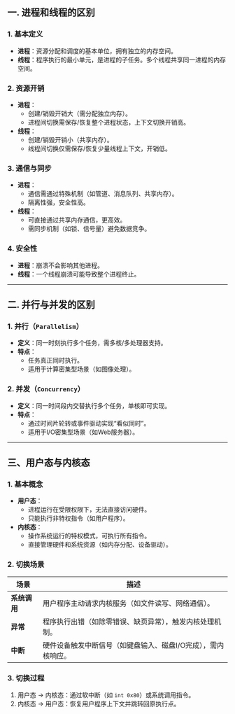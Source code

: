 ## 一. 进程和线程的区别

### 1. 基本定义
- **进程**：资源分配和调度的基本单位，拥有独立的内存空间。
- **线程**：程序执行的最小单元，是进程的子任务。多个线程共享同一进程的内存空间。

### 2. 资源开销
- **进程**：
  - 创建/销毁开销大（需分配独立内存）。
  - 进程间切换需保存/恢复整个进程状态，上下文切换开销高。
- **线程**：
  - 创建/销毁开销小（共享内存）。
  - 线程间切换仅需保存/恢复少量线程上下文，开销低。

### 3. 通信与同步
- **进程**：
  - 通信需通过特殊机制（如管道、消息队列、共享内存）。
  - 隔离性强，安全性高。
- **线程**：
  - 可直接通过共享内存通信，更高效。
  - 需同步机制（如锁、信号量）避免数据竞争。

### 4. 安全性
- **进程**：崩溃不会影响其他进程。
- **线程**：一个线程崩溃可能导致整个进程终止。

---

## 二. 并行与并发的区别

### 1. 并行（`Parallelism`）
- **定义**：同一时刻执行多个任务，需多核/多处理器支持。
- **特点**：
  - 任务真正同时执行。
  - 适用于计算密集型场景（如图像处理）。

### 2. 并发（`Concurrency`）
- **定义**：同一时间段内交替执行多个任务，单核即可实现。
- **特点**：
  - 通过时间片轮转或事件驱动实现“看似同时”。
  - 适用于I/O密集型场景（如Web服务器）。

---

## 三、用户态与内核态

### 1. 基本概念
- **用户态**：
  - 进程运行在受限权限下，无法直接访问硬件。
  - 只能执行非特权指令（如用户程序）。
- **内核态**：
  - 操作系统运行的特权模式，可执行所有指令。
  - 直接管理硬件和系统资源（如内存分配、设备驱动）。

### 2. 切换场景
| **场景**       | **描述**                                                                 |
|----------------|--------------------------------------------------------------------------|
| **系统调用**   | 用户程序主动请求内核服务（如文件读写、网络通信）。                       |
| **异常**       | 程序执行出错（如除零错误、缺页异常），触发内核处理机制。                 |
| **中断**       | 硬件设备触发中断信号（如键盘输入、磁盘I/O完成），需内核响应。            |

### 3. 切换过程
1. 用户态 → 内核态：通过软中断（如 `int 0x80`）或系统调用指令。
2. 内核态 → 用户态：恢复用户程序上下文并跳转回原执行点。
